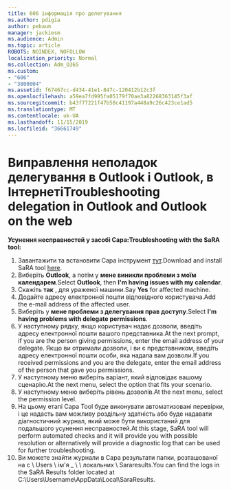 ```yaml
---
title: 606 інформація про делегування
ms.author: pdigia
author: pebaum
manager: jackiesm
ms.audience: Admin
ms.topic: article
ROBOTS: NOINDEX, NOFOLLOW
localization_priority: Normal
ms.collection: Adm_O365
ms.custom:
- "606"
- "3800004"
ms.assetid: f67467cc-d434-41e1-847c-120412b12c3f
ms.openlocfilehash: a59ea7fd995fa05179f70ae3a82268363145f3af
ms.sourcegitcommit: b43f77221f47b50c41197a448a9c26c423ce1ad5
ms.translationtype: MT
ms.contentlocale: uk-UA
ms.lasthandoff: 11/15/2019
ms.locfileid: "36661749"
---
```

# <a name="troubleshooting-delegation-in-outlook-and-outlook-on-the-web"></a><span data-ttu-id="73388-102">Виправлення неполадок делегування в Outlook і Outlook, в Інтернеті</span><span class="sxs-lookup"><span data-stu-id="73388-102">Troubleshooting delegation in Outlook and Outlook on the web</span></span>

<span data-ttu-id="73388-103">**Усунення несправностей у засобі Сара:**</span><span class="sxs-lookup"><span data-stu-id="73388-103">**Troubleshooting with the SaRA tool:**</span></span>

1. <span data-ttu-id="73388-104">Завантажити та встановити Сара інструмент [тут](https://aka.ms/SaRA-SkypeForBusinessSignIn).</span><span class="sxs-lookup"><span data-stu-id="73388-104">Download and install SaRA tool [here](https://aka.ms/SaRA-SkypeForBusinessSignIn).</span></span>
1. <span data-ttu-id="73388-105">Виберіть **Outlook**, а потім у **мене виникли проблеми з моїм календарем**.</span><span class="sxs-lookup"><span data-stu-id="73388-105">Select **Outlook**, then **I'm having issues with my calendar**.</span></span>
1. <span data-ttu-id="73388-106">Скажіть **так** , для ураженої машини.</span><span class="sxs-lookup"><span data-stu-id="73388-106">Say **Yes** for affected machine.</span></span>
1. <span data-ttu-id="73388-107">Додайте адресу електронної пошти відповідного користувача.</span><span class="sxs-lookup"><span data-stu-id="73388-107">Add the e-mail address of the affected user.</span></span>
1. <span data-ttu-id="73388-108">Виберіть у **мене проблеми з делегування прав доступу**.</span><span class="sxs-lookup"><span data-stu-id="73388-108">Select **I'm having problems with delegate permissions**.</span></span>
1. <span data-ttu-id="73388-109">У наступному рядку, якщо користувач надає дозволи, введіть адресу електронної пошти вашого представника.</span><span class="sxs-lookup"><span data-stu-id="73388-109">At the next prompt, if you are the person giving permissions, enter the email address of your delegate.</span></span> <span data-ttu-id="73388-110">Якщо ви отримали дозволи, і ви є представником, введіть адресу електронної пошти особи, яка надала вам дозволи.</span><span class="sxs-lookup"><span data-stu-id="73388-110">If you received permissions and you are the delegate, enter the email address of the person that gave you permissions.</span></span>
1. <span data-ttu-id="73388-111">У наступному меню виберіть варіант, який відповідає вашому сценарію.</span><span class="sxs-lookup"><span data-stu-id="73388-111">At the next menu, select the option that fits your scenario.</span></span>
1. <span data-ttu-id="73388-112">У наступному меню виберіть рівень дозволів.</span><span class="sxs-lookup"><span data-stu-id="73388-112">At the next menu, select the permission level.</span></span>
1. <span data-ttu-id="73388-113">На цьому етапі Сара Tool буде виконувати автоматизовані перевірки, і це надасть вам можливу роздільну здатність або буде надавати діагностичний журнал, який може бути використаний для подальшого усунення несправностей.</span><span class="sxs-lookup"><span data-stu-id="73388-113">At this stage, SaRA tool will perform automated checks and it will provide you with possible resolution or alternatively will provide a diagnostic log that can be used for further troubleshooting.</span></span>
1. <span data-ttu-id="73388-114">Ви можете знайти журнали в Сара результати папки, розташованої на c \ Users \ ім'я _ \ \ локальних \ Sararesults.</span><span class="sxs-lookup"><span data-stu-id="73388-114">You can find the logs in the SaRA Results folder located at C:\Users\Username\AppData\Local\SaraResults.</span></span>
